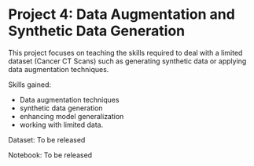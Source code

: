 # Project 4: Data Augmentation and Synthetic Data Generation

This project focuses on teaching the skills required to deal with a limited dataset (Cancer CT Scans) such as generating synthetic data or applying data augmentation techniques.

Skills gained:
-  Data augmentation techniques
-  synthetic data generation
-  enhancing model generalization
-  working with limited data.

Dataset: To be released

Notebook: To be released
